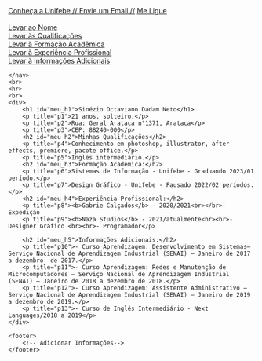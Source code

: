 <!DOCTYPE html>
<html lang="en">
<head>
    <meta charset="UTF-8">
    <meta http-equiv="X-UA-Compatible" content="IE=edge">
    <meta name="viewport" content="width=device-width, initial-scale=1.0">
    <title>Sinézio Octaviano Dadam Neto</title>
</head>
<body>
    <nav>
        <!--Adicionar Link de Navegação-->
        <a href="https://www.unifebe.edu.br/site/calendario-academico/" target="_blank">    Conheça a Unifebe           // </a>
        <a href="mailto:sinezio.dadam@unifebe.edu.br">    Envie um Email           //</a>
        <a href="tel:+5548998007751">   Me Ligue</a>
        <br></br>
        <a href="#meu_h1">Levar ao Nome</a>
        <br>
        <a href="#meu_h2">Levar às Qualificações</a>
        <br>
        <a href="#meu_h3">Levar à Formação Acadêmica</a>
        <br>
        <a href="#meu_h4">Levar à Experiência Profissional</a>
        <br>
        <a href="#meu_h5">Levar à Informações Adicionais</a> 

    </nav>
    <br>
    <hr>
    <br>
    <div>
        <h1 id="meu_h1">Sinézio Octaviano Dadam Neto</h1>
        <p title="p1">21 anos, solteiro.</p>
        <p title="p2">Rua: Geral Arataca n°1371, Arataca</p>
        <p title="p3">CEP: 88240-000</p>
        <h2 id="meu_h2">Minhas Qualificações</h2>
        <p title="p4">Conhecimento em photoshop, illustrator, after effects, premiere, pacote office.</p>
        <p title="p5">Inglês intermediário.</p>
        <h2 id="meu_h3">Formação Acadêmica:</h2>
        <p title="p6">Sistemas de Informação - Unifebe - Graduando 2023/01 período.</p>
        <p title="p7">Design Gráfico - Unifebe - Pausado 2022/02 períodos.</p>
        <h2 id="meu_h4">Experiência Profissional:</h2>
        <p title="p8"><b>Gabrie Calçados</b> - 2020/2021<br></br>-Expedição
        <p title="p9"><b>Naza Studios</b> - 2021/atualmente<br><br>- Designer Gráfico <br><br>- Programador</p>
        
        <h2 id="meu_h5">Informações Adicionais:</h2>
        <p title="p10">- Curso Aprendizagem: Desenvolvimento em Sistemas– Serviço Nacional de Aprendizagem Industrial (SENAI) – Janeiro de 2017 a dezembro  de 2017.</p>
        <p title="p11">- Curso Aprendizagem: Redes e Manutenção de Microcomputadores – Serviço Nacional de Aprendizagem Industrial (SENAI) – Janeiro de 2018 a dezembro de 2018.</p>
        <p title="p12">- Curso Aprendizagem: Assistente Administrativo – Serviço Nacional de Aprendizagem Industrial (SENAI) – Janeiro de 2019 a dezembro de 2019.</p>
        <p title="p13">- Curso de Inglês Intermediário - Next Languages/2018 a 2019</p>
    </div>

    <footer>
        <!-- Adicionar Informações-->
    </footer>
    
</body>
</html>
